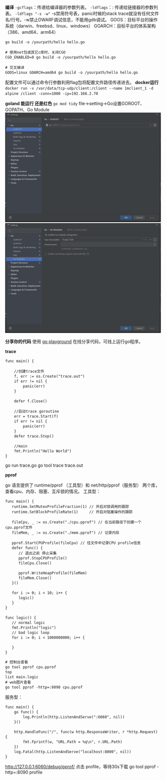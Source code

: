 **编译**
`-gcflags`：传递给编译器的参数列表。
`-ldflags`：: 传递给链接器的参数列表。
`-ldflags "-s -w"` -s禁用符号表，panic时候的stack trace就没有任何文件名/行号。-w禁止DWARF调试信息，不能用gdb调试。
GOOS：目标平台的操作系统（darwin、freebsd、linux、windows）
GOARCH：目标平台的体系架构（386、amd64、arm64）
```
go build -o /yourpath/hello hello.go

# 使用net包或其它c库时，关闭CGO
CGO_ENABLED=0 go build -o /yourpath/hello hello.go

# 交叉编译
GOOS=linux GOARCH=amd64 go build -o /yourpath/hello hello.go
```
配置文件可以通过命令行参数利用flag包将配置文件路径传递进去。
**docker运行**
`docker run -v /var/data/tcp-udp/client:/client --name 1mclient_1 -d alpine /client -conn=1000 -ip=192.168.2.70`

**goland 能运行 还是红色**
`go mod tidy`
file->setting->Go设置GOROOT、GOPATH、Go Module
![](../images/111.png)
![](../images/333.png)

**分享你的代码**
使用 [go playground](https://go.dev/play) 在线分享代码，可线上运行go程序。

**trace**


```
func main() {

	//创建trace文件
	f, err := os.Create("trace.out")
	if err != nil {
		panic(err)
	}

	defer f.Close()

	//启动trace goroutine
	err = trace.Start(f)
	if err != nil {
		panic(err)
	}
	defer trace.Stop()

	//main
	fmt.Println("Hello World")
}
```

go run trace.go
go tool trace trace.out

**pprof**


go 语言提供了 runtime/pprof （工具型）和 net/http/pprof（服务型） 两个库，查看cpu、内存、阻塞、互斥锁的情况。
工具型：

```
func main() {
   runtime.SetMutexProfileFraction(1) // 开启对锁调用的跟踪
   runtime.SetBlockProfileRate(1)     // 开启对阻塞操作的跟踪

   fileCpu, _ := os.Create("./cpu.pprof") // 在当前路径下创建一个cpu.pprof文件
   fileMem, _ := os.Create("./mem.pprof") // 记录内存

   pprof.StartCPUProfile(fileCpu) // 往文件中记录CPU profile信息
   defer func() {
      // 退出之前 停止采集
      pprof.StopCPUProfile()
      fileCpu.Close()

      pprof.WriteHeapProfile(fileMem)
      fileMem.Close()
   }()

   for i := 0; i < 10; i++ {
      logic()
   }
}

func logic() {
   // normal logic
   fmt.Println("logic")
   // bad logic loop
   for i := 0; i < 1000000000; i++ {

   }
}
```
```
# 控制台查看
go tool pprof cpu.pprof
top
list main.logic
# web图片查看
go tool pprof -http=:8090 cpu.pprof
```
服务型：

```
func main() {
	go func() {
		log.Println(http.ListenAndServe(":6060", nil))
	}()

	http.HandleFunc("/", func(w http.ResponseWriter, r *http.Request) {
		fmt.Fprintf(w, "URL.Path = %q\n", r.URL.Path)
	})
	log.Fatal(http.ListenAndServe("localhost:8000", nil))
}
```

http://127.0.0.1:6060/debug/pprof/
点击 profile，等待30s下载
go tool pprof -http=:8090 profile